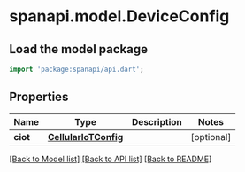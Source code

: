 # spanapi.model.DeviceConfig

## Load the model package
```dart
import 'package:spanapi/api.dart';
```

## Properties
Name | Type | Description | Notes
------------ | ------------- | ------------- | -------------
**ciot** | [**CellularIoTConfig**](CellularIoTConfig.md) |  | [optional] 

[[Back to Model list]](../README.md#documentation-for-models) [[Back to API list]](../README.md#documentation-for-api-endpoints) [[Back to README]](../README.md)


